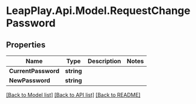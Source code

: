 # LeapPlay.Api.Model.RequestChangePassword
## Properties

Name | Type | Description | Notes
------------ | ------------- | ------------- | -------------
**CurrentPassword** | **string** |  | 
**NewPassword** | **string** |  | 

[[Back to Model list]](../README.md#documentation-for-models) [[Back to API list]](../README.md#documentation-for-api-endpoints) [[Back to README]](../README.md)

